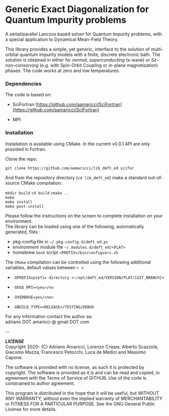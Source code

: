 #   Generic Exact Diagonalization for Quantum Impurity problems

A serial/parallel Lanczos based solver for Quantum Impurity problems, with a special application to Dynamical Mean-Field Theory. 

This library provides a simple, yet generic, interface to the solution of multi-orbital quantum impurity models with a finite, discrete electronic bath. The solution is obtained in either for *normal*, *superconducting* (s-wave) or *Sz-non-conserving* (e.g. with Spin-Orbit Coupling or in-plane magnetization) phases. The code works at zero and  low temperatures.   



### Dependencies

The code is based on:  

* SciFortran [https://github.com/aamaricci/SciFortran](https://github.com/aamaricci/SciFortran)  

* MPI 

  


### Installation

Installation is  available using CMake. In the current v0.0.1 API are only provided in Fortran.   

Clone the repo:

`git clone https://github.com/aamaricci/lib_dmft_ed scifor`

And from the repository directory (`cd lib_dmft_ed`) make a standard out-of-source CMake compilation:

`mkdir build`
`cd build`
`cmake ..`     
`make`     
`make install`   
`make post-install`    

Please follow the instructions on the screen to complete installation on your environment.  
The library can be loaded using one of the following, automatically generated, files :  

* pkg-config file in `~/.pkg-config.d/dmft_ed.pc`  
* environment module file `~/.modules.d/dmft_ed/<PLAT>`  
* homebrew `bash` script `<PREFIX>/bin/configvars.sh`


The `CMake` compilation can be controlled using the following additional variables, default values between `< >`:   

* `-DPREFIX=prefix directory <~/opt/dmft_ed/VERSION/PLAT/[GIT_BRANCH]>` 

* `-DUSE_MPI=<yes>/no`  

* `-DVERBOSE=yes/<no> `  

* `-DBUILD_TYPE=<RELEASE>/TESTING/DEBUG`  


For any information contact the author as:  
adriano DOT amaricci @ gmail DOT com

--

***LICENSE***  
Copyright 2020- (C) Adriano Amaricci, Lorenzo Crippa, Alberto Scazzola, Giacomo Mazza, Francesco Petocchi, Luca de Medici and Massimo Capone. 

The software is provided with no license, as such it is protected by copyright.
The software is provided as it is and can be read and copied, in agreement with 
the Terms of Service of GITHUB. Use of the code is constrained to author agreement.   

<!--This program is free software: you can redistribute it and/or modify-->
<!--it under the terms of the GNU General Public License as published by-->
<!--the Free Software Foundation, either version 3 of the License, or-->
<!--(at your option) any later version.-->

<!--You should have received a copy of the GNU General Public License-->
<!--along with this program.  If not, see <http://www.gnu.org/licenses/>.-->

This program is distributed in the hope that it will be useful,
but WITHOUT ANY WARRANTY; without even the implied warranty of
MERCHANTABILITY or FITNESS FOR A PARTICULAR PURPOSE.  See the
GNU General Public License for more details.


